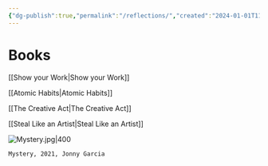 ```yaml
---
{"dg-publish":true,"permalink":"/reflections/","created":"2024-01-01T11:41:36.910-05:00","updated":"2024-01-11T12:11:38.811-05:00"}
---
```


# Books

[[Show your Work\|Show your Work]]

[[Atomic Habits\|Atomic Habits]]

[[The Creative Act\|The Creative Act]]

[[Steal Like an Artist\|Steal Like an Artist]]

![Mystery.jpg|400](/img/user/MEDIA/Mystery.jpg)
```
Mystery, 2021, Jonny Garcia
```